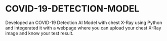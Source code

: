 # COVID-19-DETECTION-MODEL
Developed an COVID-19 Detection AI Model with chest X-Ray using Python and integerated it with a webpage where you can upload your chest X-Ray image and know your test result.
